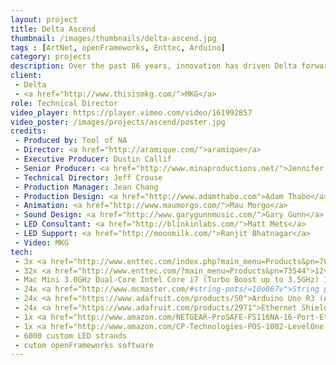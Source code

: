 ```yaml
---
layout: project
title: Delta Ascend
thumbnail: /images/thumbnails/delta-ascend.jpg
tags : [ArtNet, openFrameworks, Enttec, Arduino]
category: projects
description: Over the past 86 years, innovation has driven Delta forward. The Hangar, is a collaborative research facility where we're dreaming up the future of flying. Inspired by The Hangar, ASCEND is an immersive, night-sky installation that invites you to explore, find inspiration and let your own dreams take flight.   It invites the public to climb into the stars and dream.
client: 
 - Delta
 - <a href="http://www.thisismkg.com/">MKG</a>
role: Technical Director
video_player: https://player.vimeo.com/video/161992857
video_poster: /images/projects/ascend/poster.jpg
credits: 
 - Produced by: Tool of NA
 - Director: <a href="http://aramique.com/">aramique</a>
 - Executive Producer: Dustin Callif
 - Senior Producer: <a href="http://www.minaproductions.net/">Jennifer Baker</a>
 - Technical Director: Jeff Crouse
 - Production Manager: Jean Chang
 - Production Design: <a href="http://www.adamthabo.com">Adam Thabo</a>
 - Animation: <a href="http://www.maumorgo.com/">Mau Morgo</a>
 - Sound Design: <a href="http://www.garygunnmusic.com/">Gary Gunn</a>
 - LED Consultant: <a href="http://blinkinlabs.com/">Matt Mets</a>
 - LED Support: <a href="http://moonmilk.com/">Ranjit Bhatnagar</a>
 - Video: MKG
tech:
 - 3x <a href="http://www.enttec.com/index.php?main_menu=Products&pn=70060">Enttec Pixelator</a>
 - 32x <a href="http://www.enttec.com/?main_menu=Products&pn=73544">12v PLinks</a>
 - Mac Mini 3.0GHz Dual-Core Intel Core i7 (Turbo Boost up to 3.5GHz) 16GB 1600MHz LPDDR3 SDRAM 1TB Fusion Drive
 - 24x <a href="http://www.mcmaster.com/#string-pots/=10o067v">String potentionmeter 12.5" version</a>
 - 24x <a href="https://www.adafruit.com/products/50">Arduino Uno R3 (Atmega328 - assembled)</a>
 - 24x <a href="https://www.adafruit.com/products/2971">Ethernet Shield for Arduino - W5500 Chipset</a>
 - 1x <a href="http://www.amazon.com/NETGEAR-ProSAFE-FS116NA-16-Port-Ethernet/dp/B000063UZW/ref=sr_1_4?ie=UTF8&qid=1452790159&sr=8-4&keywords=16+port+switch">NETGEAR ProSAFE FS116PNA 16-Port Fast Ethernet Switch with 8 PoE Ports 70w (FS116PNA)</a>
 - 1x <a href="http://www.amazon.com/CP-Technologies-POS-1002-LevelOne-Splitter/dp/B0046SSX56/ref=sr_1_16?ie=UTF8&qid=1452790240&sr=8-16&keywords=5v+poe+splitter">LevelOne POS-1002 PoE Splitter</a>
 - 6000 custom LED strands
 - cutom openFrameworks software
---
```







